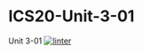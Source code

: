 # ICS20-Unit-3-01
Unit 3-01
 [![linter](https://github.com/Arvin.Leung/ICS20-Unit-3-01/workflows/linter/badge.svg)](https://github.com/marketplace/actions/super-linter)
